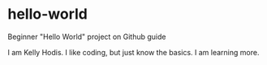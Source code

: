 # hello-world
Beginner "Hello World" project on Github guide

I am Kelly Hodis. I like coding, but just know the basics. I am learning more. 
